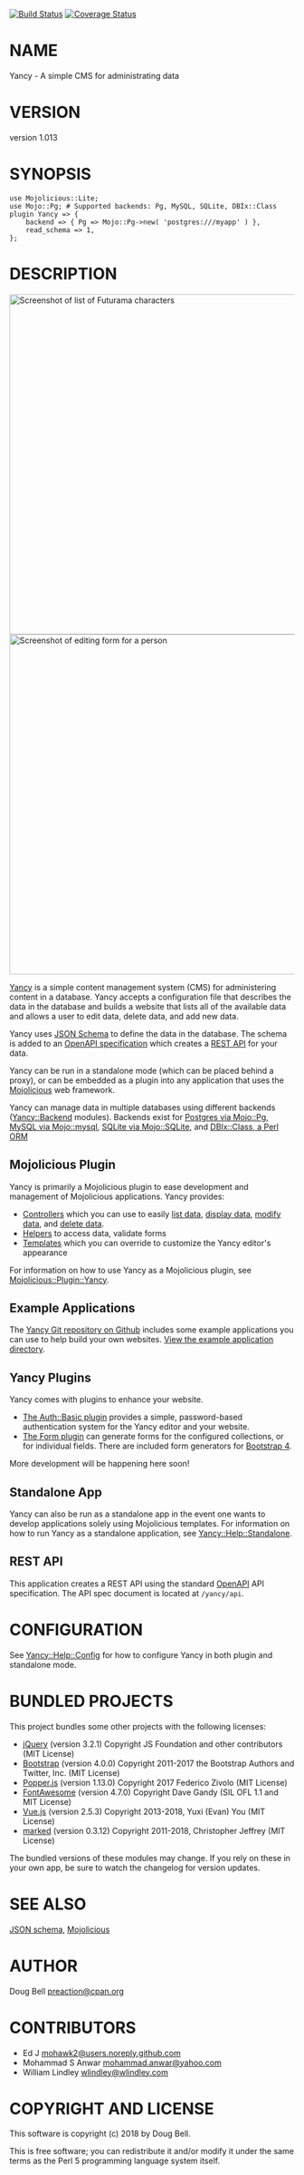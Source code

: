 [![Build Status](https://travis-ci.org/preaction/Yancy.svg?branch=master)](https://travis-ci.org/preaction/Yancy)
[![Coverage Status](https://coveralls.io/repos/preaction/Yancy/badge.svg?branch=master)](https://coveralls.io/r/preaction/Yancy?branch=master)

# NAME

Yancy - A simple CMS for administrating data

# VERSION

version 1.013

# SYNOPSIS

    use Mojolicious::Lite;
    use Mojo::Pg; # Supported backends: Pg, MySQL, SQLite, DBIx::Class
    plugin Yancy => {
        backend => { Pg => Mojo::Pg->new( 'postgres:///myapp' ) },
        read_schema => 1,
    };

# DESCRIPTION

<div>
    <p>
      <img alt="Screenshot of list of Futurama characters"
        src="https://raw.github.com/preaction/Yancy/master/eg/screenshot.png?raw=true"
        width="600px">
      <img alt="Screenshot of editing form for a person"
        src="https://raw.github.com/preaction/Yancy/master/eg/screenshot-edit.png?raw=true"
        width="600px">
    </p>
</div>

[Yancy](https://metacpan.org/pod/Yancy) is a simple content management system (CMS) for administering
content in a database. Yancy accepts a configuration file that describes
the data in the database and builds a website that lists all of the
available data and allows a user to edit data, delete data, and add new
data.

Yancy uses [JSON Schema](http://json-schema.org) to define the data in
the database. The schema is added to an [OpenAPI
specification](http://openapis.org) which creates a [REST
API](https://en.wikipedia.org/wiki/Representational_state_transfer) for
your data.

Yancy can be run in a standalone mode (which can be placed behind
a proxy), or can be embedded as a plugin into any application that uses
the [Mojolicious](https://metacpan.org/pod/Mojolicious) web framework.

Yancy can manage data in multiple databases using different backends
([Yancy::Backend](https://metacpan.org/pod/Yancy::Backend) modules). Backends exist for [Postgres via
Mojo::Pg](https://metacpan.org/pod/Yancy::Backend::Pg), [MySQL via
Mojo::mysql](https://metacpan.org/pod/Yancy::Backend::Mysql), [SQLite via
Mojo::SQLite](https://metacpan.org/pod/Yancy::Backend::Sqlite), and [DBIx::Class, a Perl
ORM](https://metacpan.org/pod/Yancy::Backend::Dbic)

## Mojolicious Plugin

Yancy is primarily a Mojolicious plugin to ease development and
management of Mojolicious applications. Yancy provides:

- [Controllers](https://metacpan.org/pod/Yancy::Controller::Yancy) which you can use to easily
[list data](https://metacpan.org/pod/Yancy::Controller::Yancy#list), [display
data](https://metacpan.org/pod/Yancy::Controller::Yancy#get), [modify
data](https://metacpan.org/pod/Yancy::Controller::Yancy#set), and [delete
data](https://metacpan.org/pod/Yancy::Controller::Yancy#delete).
- [Helpers](https://metacpan.org/pod/Mojolicious::Plugin::Yancy#HELPERS) to access data, validate
forms
- [Templates](https://metacpan.org/pod/Mojolicious::Plugin::Yancy#TEMPLATES) which you can override
to customize the Yancy editor's appearance

For information on how to use Yancy as a Mojolicious plugin, see
[Mojolicious::Plugin::Yancy](https://metacpan.org/pod/Mojolicious::Plugin::Yancy).

## Example Applications

The [Yancy Git repository on Github](http://github.com/preaction/Yancy)
includes some example applications you can use to help build your own
websites. [View the example application directory](https://github.com/preaction/Yancy/tree/master/eg).

## Yancy Plugins

Yancy comes with plugins to enhance your website.

- [The Auth::Basic plugin](https://metacpan.org/pod/Yancy::Plugin::Auth::Basic) provides a simple,
password-based authentication system for the Yancy editor and your
website.
- [The Form plugin](https://metacpan.org/pod/Yancy::Plugin::Form) can generate forms for the
configured collections, or for individual fields. There are included
form generators for [Bootstrap 4](https://metacpan.org/pod/Yancy::Plugin::Form::Bootstrap4).

More development will be happening here soon!

## Standalone App

Yancy can also be run as a standalone app in the event one wants to
develop applications solely using Mojolicious templates. For
information on how to run Yancy as a standalone application, see
[Yancy::Help::Standalone](https://metacpan.org/pod/Yancy::Help::Standalone).

## REST API

This application creates a REST API using the standard
[OpenAPI](http://openapis.org) API specification. The API spec document
is located at `/yancy/api`.

# CONFIGURATION

See [Yancy::Help::Config](https://metacpan.org/pod/Yancy::Help::Config) for how to configure Yancy in both plugin and
standalone mode.

# BUNDLED PROJECTS

This project bundles some other projects with the following licenses:

- [jQuery](http://jquery.com) (version 3.2.1) Copyright JS Foundation and other contributors (MIT License)
- [Bootstrap](http://getbootstrap.com) (version 4.0.0) Copyright 2011-2017 the Bootstrap Authors and Twitter, Inc. (MIT License)
- [Popper.js](https://popper.js.org) (version 1.13.0) Copyright 2017 Federico Zivolo (MIT License)
- [FontAwesome](http://fontawesome.io) (version 4.7.0) Copyright Dave Gandy (SIL OFL 1.1 and MIT License)
- [Vue.js](http://vuejs.org) (version 2.5.3) Copyright 2013-2018, Yuxi (Evan) You (MIT License)
- [marked](https://github.com/chjj/marked) (version 0.3.12) Copyright 2011-2018, Christopher Jeffrey (MIT License)

The bundled versions of these modules may change. If you rely on these in your own app,
be sure to watch the changelog for version updates.

# SEE ALSO

[JSON schema](http://json-schema.org), [Mojolicious](https://metacpan.org/pod/Mojolicious)

# AUTHOR

Doug Bell <preaction@cpan.org>

# CONTRIBUTORS

- Ed J <mohawk2@users.noreply.github.com>
- Mohammad S Anwar <mohammad.anwar@yahoo.com>
- William Lindley <wlindley@wlindley.com>

# COPYRIGHT AND LICENSE

This software is copyright (c) 2018 by Doug Bell.

This is free software; you can redistribute it and/or modify it under
the same terms as the Perl 5 programming language system itself.
